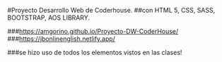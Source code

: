 #Proyecto Desarrollo Web de Coderhouse.
##con HTML 5, CSS, SASS, BOOTSTRAP, AOS LIBRARY.

###https://amgorino.github.io/Proyecto-DW-CoderHouse/
###https://jbonlinenglish.netlify.app/

###se hizo uso de todos los elementos vistos en las clases!
